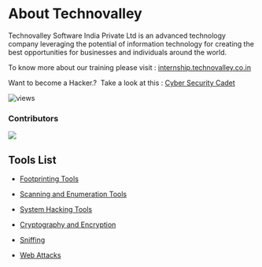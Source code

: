 <!--------------------------------------------------------------INTRODUCTION-------------------------------------------------------------------->

<h1 dir="auto">About Technovalley</h1>

<p dir="auto">Technovalley Software India Private Ltd is an advanced technology company leveraging the potential of information technology for creating the best opportunities for businesses and individuals around the world.</p>

<p dir="auto">To know more about our training please visit : <a href="https://internship.technovalley.co.in/index" rel="nofollow">internship.technovalley.co.in</a></p>

<p dir="auto">Want to become a Hacker.? &nbsp;Take a look at this : <a href="https://www.udemy.com/course/cyber-security-cadet-ethical-hacking-2021-latest-edition/" rel="nofollow">Cyber Security Cadet</a></p>

<!---------------------------------------------------------------HITS & CONTRIBUTERS-------------------------------------------------------------------->

![views](http://hits.dwyl.com/technovalley-aks/Ethical-Hacking-Tools.svg?style=flat)
<h3 dir="auto">Contributors</h3>

<a href="https://github.com/technovalley-aks/Ethical-Hacking-Tools/graphs/contributors">
  <img src="https://contrib.rocks/image?repo=technovalley-aks/Ethical-Hacking-Tools" />
</a>

<!------------------------------------------------------------------TOOLS LIST-------------------------------------------------------------------------->

<h2 dir="auto"><a aria-hidden="true" class="anchor" href="https://github.com/technovalley-aks/Ethical-Hacking-Tools#tools-list"></a></h2>
<h2 dir="auto">Tools List</h2>

<ul dir="auto">
    <li>
        <p dir="auto"><a href="https://github.com/technovalley-aks/Ethical-Hacking-Tools/tree/main/FOOTPRINTING%20TOOLS/whois-lookup%20Tools">Footprinting Tools</a></p>
    </li>
    <li>
        <p dir="auto" id="isPasted"><a href="https://github.com/technovalley-aks/Ethical-Hacking-Tools/tree/main/SCANNING%20AND%20ENUMERATION%20TOOLS">Scanning and Enumeration Tools</a></p>
    </li>
    <li>
        <p dir="auto"><a href="https://github.com/technovalley-aks/Ethical-Hacking-Tools/tree/main/MAC%20Flooding%20and%20Spoofing">System Hacking Tools</a></p>
    </li>
    <li>
        <p dir="auto"><a href="https://github.com/technovalley-aks/Ethical-Hacking-Tools/tree/main/SCANNING%20AND%20ENUMERATION%20TOOLS">Cryptography and Encryption</a></p>
    </li>
    <li>
        <p dir="auto" id="isPasted"><a href="https://github.com/technovalley-aks/Ethical-Hacking-Tools/tree/main/SCANNING%20AND%20ENUMERATION%20TOOLS">Sniffing</a></p>
    </li>
    <li>
        <p dir="auto"><a href="https://github.com/technovalley-aks/Ethical-Hacking-Tools/tree/main/Web%20Attacks">Web Attacks</a></p>
    </li>
</ul>

<!------------------------------------------------------------------------------------------------------------------------------------------------------>
